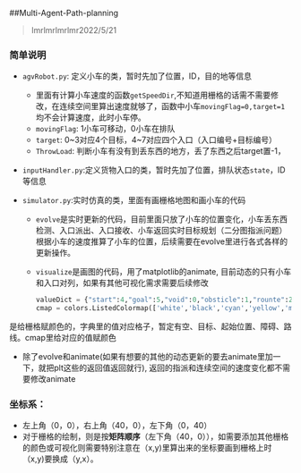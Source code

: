##Multi-Agent-Path-planning
> lmrlmrlmrlmr2022/5/21

### 简单说明

- `agvRobot.py`: 定义小车的类，暂时先加了位置，ID，目的地等信息

  - 里面有计算小车速度的函数`getSpeedDir`,不知道用栅格的话需不需要修改，在连续空间里算出速度就够了，函数中小车`movingFlag=0,target=1`均不会计算速度，此时小车停。
  - `movingFlag`: 1小车可移动，0小车在排队
  - `target`:  0\~3对应4个目标，4\~7对应四个入口（入口编号+目标编号）
  - `ThrowLoad`: 判断小车有没有到丢东西的地方，丢了东西之后target置-1，

- `inputHandler.py`:定义货物入口的类，暂时先加了位置，排队状态`state`，ID等信息

- `simulator.py`:实时仿真的类，里面有画栅格地图和画小车的代码

  - `evolve`是实时更新的代码，目前里面只放了小车的位置变化，小车丢东西检测、入口派出、入口接收、小车返回实时目标规划（二分图指派问题）根据小车的速度推算了小车的位置，后续需要在evolve里进行各式各样的更新操作。

  - `visualize`是画图的代码，用了matplotlib的animate, 目前动态的只有小车和入口对列，如果有其他可视化需求需要后续修改

    ```python
    valueDict = {"start":4,"goal":5,"void":0,"obsticle":1,"rounte":2,"visit":3}
    cmap = colors.ListedColormap(['white','black','cyan','yellow','magenta','green'])
    ```

是给栅格赋颜色的，字典里的值对应格子，暂定有空、目标、起始位置、障碍、路线。cmap里给对应的值赋颜色

- 除了evolve和animate(如果有想要的其他的动态更新的要去animate里加一下，就把plt这些的返回值返回就行), 返回的指派和连续空间的速度变化都不需要修改animate


### 坐标系：

- 左上角（0，0），右上角（40，0），左下角（0，40）
- 对于栅格的绘制，则是按**矩阵顺序**（左下角（40，0）），如需要添加其他栅格的颜色或可视化则需要特别注意在（x,y)里算出来的坐标要画到栅格上时（x,y)要换成（y,x）。

